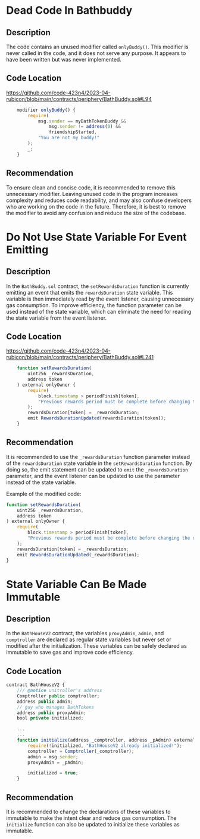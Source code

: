 # Dead Code In Bathbuddy

## Description

The code contains an unused modifier called `onlyBuddy()`. This modifier is never called in the code, and it does not serve any purpose. It appears to have been written but was never implemented.

## Code Location
https://github.com/code-423n4/2023-04-rubicon/blob/main/contracts/periphery/BathBuddy.sol#L94
```javascript
    modifier onlyBuddy() {
        require(
            msg.sender == myBathTokenBuddy &&
                msg.sender != address(0) &&
                friendshipStarted,
            "You are not my buddy!"
        );
        _;
    }
```


## Recommendation
To ensure clean and concise code, it is recommended to remove this unnecessary modifier. Leaving unused code in the program increases complexity and reduces code readability, and may also confuse developers who are working on the code in the future. Therefore, it is best to remove the modifier to avoid any confusion and reduce the size of the codebase.


# Do Not Use State Variable For Event Emitting

## Description
In the `BathBuddy.sol` contract, the `setRewardsDuration` function is currently emitting an event that emits the `rewardsDuration` state variable. This variable is then immediately read by the event listener, causing unnecessary gas consumption. To improve efficiency, the function parameter can be used instead of the state variable, which can eliminate the need for reading the state variable from the event listener.

## Code Location
https://github.com/code-423n4/2023-04-rubicon/blob/main/contracts/periphery/BathBuddy.sol#L241
```javascript
    function setRewardsDuration(
        uint256 _rewardsDuration,
        address token
    ) external onlyOwner {
        require(
            block.timestamp > periodFinish[token],
            "Previous rewards period must be complete before changing the duration for the new period"
        );
        rewardsDuration[token] = _rewardsDuration;
        emit RewardsDurationUpdated(rewardsDuration[token]);
    }
```

## Recommendation
It is recommended to use the `_rewardsDuration` function parameter instead of the `rewardsDuration` state variable in the `setRewardsDuration` function. By doing so, the emit statement can be updated to `emit` the `_rewardsDuration` parameter, and the event listener can be updated to use the parameter instead of the state variable.

Example of the modified code:

```javascript
function setRewardsDuration(
    uint256 _rewardsDuration,
    address token
) external onlyOwner {
    require(
        block.timestamp > periodFinish[token],
        "Previous rewards period must be complete before changing the duration for the new period"
    );
    rewardsDuration[token] = _rewardsDuration;
    emit RewardsDurationUpdated(_rewardsDuration);
}
```

# State Variable Can Be Made Immutable

## Description
In the `BathHouseV2` contract, the variables `proxyAdmin`, `admin`, and `comptroller` are declared as regular state variables but never set or modified after the initialization. These variables can be safely declared as immutable to save gas and improve code efficiency.

## Code Location
```javascript
contract BathHouseV2 {
    /// @notice unitroller's address
    Comptroller public comptroller;
    address public admin;
    // guy who manages BathTokens
    address public proxyAdmin;
    bool private initialized;

    ...
    ...
    function initialize(address _comptroller, address _pAdmin) external {
        require(!initialized, "BathHouseV2 already initialized!");
        comptroller = Comptroller(_comptroller);
        admin = msg.sender;
        proxyAdmin = _pAdmin;

        initialized = true;
    }
```

## Recommendation
It is recommended to change the declarations of these variables to immutable to make the intent clear and reduce gas consumption. The `initialize` function can also be updated to initialize these variables as immutable.

